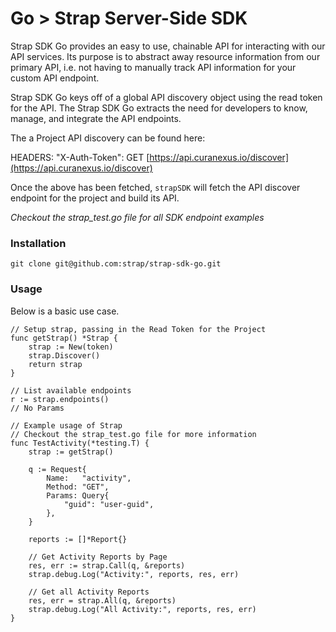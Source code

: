 # Go > Strap Server-Side SDK

Strap SDK Go provides an easy to use, chainable API for interacting with our
API services.  Its purpose is to abstract away resource information from
our primary API, i.e. not having to manually track API information for
your custom API endpoint.

Strap SDK Go keys off of a global API discovery object using the read token for the API. 
The Strap SDK Go extracts the need for developers to know, manage, and integrate the API endpoints.

The a Project API discovery can be found here:

HEADERS: "X-Auth-Token": 
GET [https://api.curanexus.io/discover](https://api.curanexus.io/discover)

Once the above has been fetched, `strapSDK` will fetch the API discover
endpoint for the project and build its API.

*Checkout the strap_test.go file for all SDK endpoint examples*

### Installation

```
git clone git@github.com:strap/strap-sdk-go.git
```

### Usage

Below is a basic use case.

```golang
// Setup strap, passing in the Read Token for the Project
func getStrap() *Strap {
	strap := New(token)
	strap.Discover()
	return strap
}

// List available endpoints
r := strap.endpoints()
// No Params

// Example usage of Strap
// Checkout the strap_test.go file for more information
func TestActivity(*testing.T) {
    strap := getStrap()

    q := Request{
        Name:   "activity",
        Method: "GET",
        Params: Query{
            "guid": "user-guid",
        },
    }

    reports := []*Report{}

    // Get Activity Reports by Page
    res, err := strap.Call(q, &reports)
    strap.debug.Log("Activity:", reports, res, err)

    // Get all Activity Reports
    res, err = strap.All(q, &reports)
    strap.debug.Log("All Activity:", reports, res, err)
}

```
